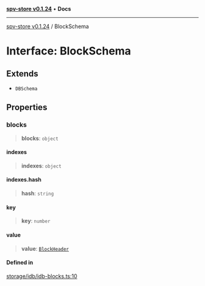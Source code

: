 [**spv-store v0.1.24**](../README.md) • **Docs**

***

[spv-store v0.1.24](../globals.md) / BlockSchema

# Interface: BlockSchema

## Extends

- `DBSchema`

## Properties

### blocks

> **blocks**: `object`

#### indexes

> **indexes**: `object`

#### indexes.hash

> **hash**: `string`

#### key

> **key**: `number`

#### value

> **value**: [`BlockHeader`](BlockHeader.md)

#### Defined in

[storage/idb/idb-blocks.ts:10](https://github.com/bitcoin-sv/spv-store/blob/03686d41c08cfcf21568a9b1fd3404a8ac07fb36/src/storage/idb/idb-blocks.ts#L10)
